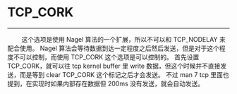 # TCP_CORK
***

&emsp;&emsp;
这个选项是使用 Nagel 算法的一个扩展，所以不可以和 TCP\_NODELAY 来配合使用。
Nagel 算法会等待数据到达一定程度之后然后发送，但是对于这个程度不可以控制，而使用 TCP\_CORK 这个选项是可以控制的。
首先设置 TCP\_CORK，就可以往 tcp kernel buffer 里 write 数据，但这个时候并不直接发送，而是等到 clear TCP\_CORK 这个标记之后才会发送。
不过 man 7 tcp 里面也提到，在实现时如果内部存在数据但 200ms 没有发送，就会自动发送。
